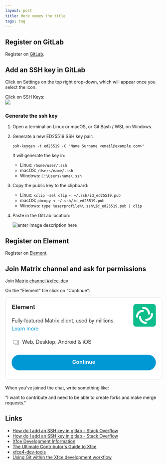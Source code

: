 ```yaml
---
layout: post
title: Here comes the title
tags: tag
---
```


## Register on GitLab

Register on [GitLab](https://gitlab.xfce.org/).


## Add an SSH key in GitLab
 
Click on Settings on the top right drop-down, which will appear once you select the icon.

Click on SSH Keys:  
![](https://i.stack.imgur.com/q2QuV.png)

### Generate the ssh key
 
1.	Open a terminal on Linux or macOS, or Git Bash / WSL on Windows.  
2.	Generate a new ED25519 SSH key pair:

        ssh-keygen -t ed25519 -C "Name Surname <email@example.com>"

    It will generate the key in:

  	 - Linux: `/home/user/.ssh`
    - macOS: `/Users/name/.ssh`
    - Windows: `C:\Users\name\.ssh`

4. Copy the public key to the clipboard:

  	 - Linux: `xclip -sel clip < ~/.ssh/id_ed25519.pub`
    - macOS: `pbcopy < ~/.ssh/id_ed25519.pub`
    - Windows: `type %userprofile%\.ssh\id_ed25519.pub | clip`

5. Paste in the GitLab location: 

    ![enter image description here](https://i.stack.imgur.com/MDE0W.png)

## Register on Element

Register on [Element](https://app.element.io/#/register).

## Join Matrix channel and ask for permissions

Join [Matrix channel #xfce-dev](https://matrix.to/#/#xfce-dev:matrix.org)

On the "Element" tile click on "Continue":

![](https://raw.githubusercontent.com/ikem-krueger/ikem-krueger.github.io/master/_drafts/2024-02-27-here-comes-the-title/Screenshot%202024-02-27%20at%2015-56-44%20You're%20invited%20to%20talk%20on%20Matrix.png)

When you've joined the chat, write something like:

"I want to contribute and need to be able to create forks and make merge requests."

## Links

 - [How do I add an SSH key in gitlab - Stack Overflow](https://stackoverflow.com/questions/35901982/how-do-i-add-an-ssh-key-in-gitlab/58561659#58561659)
 - [How do I add an SSH key in gitlab - Stack Overflow](https://stackoverflow.com/questions/35901982/how-do-i-add-an-ssh-key-in-gitlab/54361066#54361066)
 - [Xfce Development Information](https://docs.xfce.org/contribute/dev/start)
 - [The Ultimate Contributor's Guide to Xfce](https://andreldm.com/2018/12/03/xfce-contributor-guide.html)
 - [xfce4-dev-tools](https://docs.xfce.org/xfce/xfce4-dev-tools/start)
 - [Using Git within the Xfce development workflow](https://docs.xfce.org/contribute/dev/git/start)
